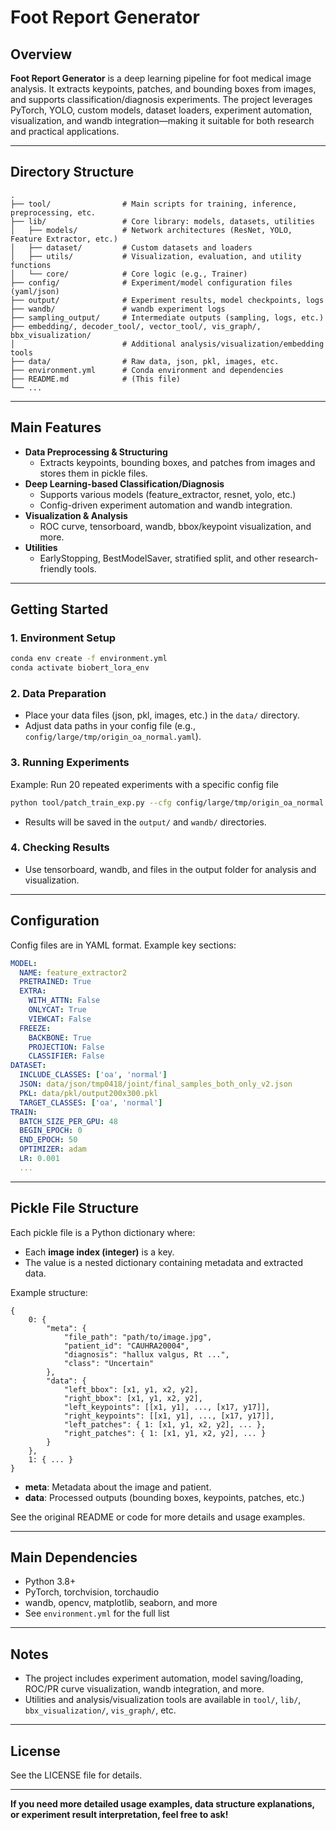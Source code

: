 # Foot Report Generator

## Overview

**Foot Report Generator** is a deep learning pipeline for foot medical image analysis. It extracts keypoints, patches, and bounding boxes from images, and supports classification/diagnosis experiments. The project leverages PyTorch, YOLO, custom models, dataset loaders, experiment automation, visualization, and wandb integration—making it suitable for both research and practical applications.

---

## Directory Structure

```
.
├── tool/                # Main scripts for training, inference, preprocessing, etc.
├── lib/                 # Core library: models, datasets, utilities
│   ├── models/          # Network architectures (ResNet, YOLO, Feature Extractor, etc.)
│   ├── dataset/         # Custom datasets and loaders
│   ├── utils/           # Visualization, evaluation, and utility functions
│   └── core/            # Core logic (e.g., Trainer)
├── config/              # Experiment/model configuration files (yaml/json)
├── output/              # Experiment results, model checkpoints, logs
├── wandb/               # wandb experiment logs
├── sampling_output/     # Intermediate outputs (sampling, logs, etc.)
├── embedding/, decoder_tool/, vector_tool/, vis_graph/, bbx_visualization/
│                        # Additional analysis/visualization/embedding tools
├── data/                # Raw data, json, pkl, images, etc.
├── environment.yml      # Conda environment and dependencies
├── README.md            # (This file)
└── ...
```

---

## Main Features

- **Data Preprocessing & Structuring**  
  - Extracts keypoints, bounding boxes, and patches from images and stores them in pickle files.
- **Deep Learning-based Classification/Diagnosis**  
  - Supports various models (feature_extractor, resnet, yolo, etc.)
  - Config-driven experiment automation and wandb integration.
- **Visualization & Analysis**  
  - ROC curve, tensorboard, wandb, bbox/keypoint visualization, and more.
- **Utilities**  
  - EarlyStopping, BestModelSaver, stratified split, and other research-friendly tools.

---

## Getting Started

### 1. Environment Setup

```bash
conda env create -f environment.yml
conda activate biobert_lora_env
```

### 2. Data Preparation

- Place your data files (json, pkl, images, etc.) in the `data/` directory.
- Adjust data paths in your config file (e.g., `config/large/tmp/origin_oa_normal.yaml`).

### 3. Running Experiments

Example: Run 20 repeated experiments with a specific config file

```bash
python tool/patch_train_exp.py --cfg config/large/tmp/origin_oa_normal.yaml --repeat 20
```

- Results will be saved in the `output/` and `wandb/` directories.

### 4. Checking Results

- Use tensorboard, wandb, and files in the output folder for analysis and visualization.

---

## Configuration

Config files are in YAML format. Example key sections:

```yaml
MODEL:
  NAME: feature_extractor2
  PRETRAINED: True
  EXTRA:
    WITH_ATTN: False
    ONLYCAT: True
    VIEWCAT: False
  FREEZE:
    BACKBONE: True
    PROJECTION: False
    CLASSIFIER: False
DATASET:
  INCLUDE_CLASSES: ['oa', 'normal']
  JSON: data/json/tmp0418/joint/final_samples_both_only_v2.json
  PKL: data/pkl/output200x300.pkl
  TARGET_CLASSES: ['oa', 'normal']
TRAIN:
  BATCH_SIZE_PER_GPU: 48
  BEGIN_EPOCH: 0
  END_EPOCH: 50
  OPTIMIZER: adam
  LR: 0.001
  ...
```

---

## Pickle File Structure

Each pickle file is a Python dictionary where:

- Each **image index (integer)** is a key.
- The value is a nested dictionary containing metadata and extracted data.

Example structure:

```
{
    0: {
        "meta": {
            "file_path": "path/to/image.jpg",
            "patient_id": "CAUHRA20004",
            "diagnosis": "hallux valgus, Rt ...",
            "class": "Uncertain"
        },
        "data": {
            "left_bbox": [x1, y1, x2, y2],
            "right_bbox": [x1, y1, x2, y2],
            "left_keypoints": [[x1, y1], ..., [x17, y17]],
            "right_keypoints": [[x1, y1], ..., [x17, y17]],
            "left_patches": { 1: [x1, y1, x2, y2], ... },
            "right_patches": { 1: [x1, y1, x2, y2], ... }
        }
    },
    1: { ... }
}
```

- **meta**: Metadata about the image and patient.
- **data**: Processed outputs (bounding boxes, keypoints, patches, etc.)

See the original README or code for more details and usage examples.

---

## Main Dependencies

- Python 3.8+
- PyTorch, torchvision, torchaudio
- wandb, opencv, matplotlib, seaborn, and more
- See `environment.yml` for the full list

---

## Notes

- The project includes experiment automation, model saving/loading, ROC/PR curve visualization, wandb integration, and more.
- Utilities and analysis/visualization tools are available in `tool/`, `lib/`, `bbx_visualization/`, `vis_graph/`, etc.

---

## License

See the LICENSE file for details.

---

**If you need more detailed usage examples, data structure explanations, or experiment result interpretation, feel free to ask!**

